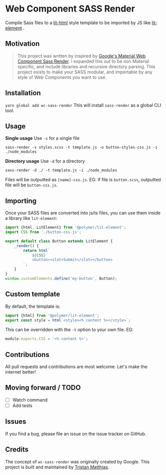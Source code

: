 # Web Component SASS Render
Compile Sass files to a [lit-html](https://github.com/Polymer/lit-html) style template to be imported by JS like [lit-element](https://github.com/Polymer/lit-element) .


## Motivation
> This project was written by inspired by [Google's Material Web Component Sass Render](https://github.com/material-components/material-components-web-components/tree/master/packages/sass-render).
> I expanded this out to be non Material specific, and include libraries and recursive directory parsing.
This project exists to make your SASS modular, and importable by any style of Web Components you want to use.



## Installation
`yarn global add wc-sass-render`
This will install `sass-render` as a global CLI tool.


## Usage
**Single usage**
Use `-s` for a single file
```
sass-render -s styles.scss -t template.js -o button-styles-css.js -i ./node_modules
```

**Directory usage**
Use `-d` for a directory
```
sass-render -d ./ -t template.js -i ./node_modules
```
Files will be outputted as `[name]-css.js`. EG: If file is `button.scss`, outputted file will be `button-css.js`.


## Importing
Once your SASS files are converted into js/ts files, you can use them inside a library like `lit-element`:

```js
import {html, LitElement} from '@polymer/lit-element';
import CSS from './button-css.js';

export default class Button extends LitElement {
    _render() {
        return html`
            ${CSS}
            <button><slot>Submit</slot></button>
        `;
    }
}
window.customElements.define('my-button', Button);
```


## Custom template
By default, the template is:
```js
import {html} from '@polymer/lit-element';
export const style = html`<style><% content %></style>`;
```

This can be overridden with the `-t` option to your own file. EG:
```js
module.exports.CSS = '<% content %>';
```


## Contributions
All pull requests and contributions are most welcome. Let's make the internet better!

## Moving forward / TODO
- [ ] Watch command
- [ ] Add tests

## Issues
If you find a bug, please file an issue on the issue tracker on GitHub.

## Credits
The concept of `wc-sass-render` was originally created by Google.
This project is built and maintained by [Tristan Matthias](https://github.com/tristanMatthias).
